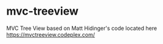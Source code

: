 # mvc-treeview
MVC Tree View based on Matt Hidinger's code located here <https://mvctreeview.codeplex.com/>
